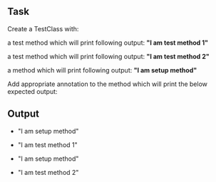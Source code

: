 
## Task
Create a TestClass with:

a test method which will print following output:
**"I am test method 1"**

a test method which will print following output:
**"I am test method 2"**

a method which will print following output:
**"I am setup method"**

Add appropriate annotation to the method which will print the below expected output:

## Output

* "I am setup method"
* "I am test method 1"

* "I am setup method"
* "I am test method 2"



